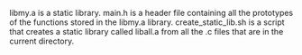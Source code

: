 libmy.a is a static library.
main.h is a header file containing all the prototypes of the functions stored in the libmy.a library.
create_static_lib.sh  is a script that creates a static library called liball.a from all the .c files that are in the current directory.
